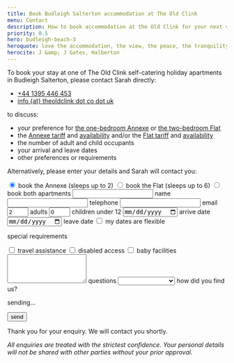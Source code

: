 ```yaml
---
title: Book Budleigh Salterton accommodation at The Old Clink
menu: Contact
description: How to book accommodation at the Old Clink for your next vacation in Budleigh Salterton, East Devon.
priority: 0.5
hero: budleigh-beach-3
heroquote: love the accommodation, the view, the peace, the tranquility and the hospitality
herocite: J &amp; J Gates, Halberton
---
```


To book your stay at one of The Old Clink self-catering holiday apartments in Budleigh Salterton, please contact Sarah directly:

<ul class="book">
<li><a href="tel:+44-1395-446453" class="icon phone">+44 1395 446 453</a></li>
<li><a href="#" class="icon email">info {at} theoldclink dot co dot uk</a></li>
</ul>

to discuss:

* your preference for [the one-bedroom Annexe]([root]apartment-1-annexe/) or [the two-bedroom Flat]([root]apartment-2-flat/)
* the [Annexe tariff]([root]apartment-1-annexe/#accommodation-tariff) and [availability]([root]apartment-1-annexe/#accommodation-availability) and/or the [Flat tariff]([root]apartment-2-flat/#accommodation-tariff) and [availability]([root]apartment-2-flat/#accommodation-availability)
* the number of adult and child occupants
* your arrival and leave dates
* other preferences or requirements

<form action="https://www.optimalworks.net/ws/enquiry/" method="post" class="validator">

  <p>Alternatively, please enter your details and Sarah will contact you:</p>

  <div class="formgrid">

  <input type="radio" id="apartment0" name="apartment" checked="checked" value="Annexe" />
  <label for="apartment0">book the Annexe (sleeps up to 2)</label>

  <input type="radio" id="apartment1" name="apartment" value="Flat" />
  <label for="apartment1">book the Flat (sleeps up to 6)</label>

  <input type="radio" id="apartment2" name="apartment" value="Annexe and Flat" />
  <label for="apartment2">book both apartments</label>

  <input type="text" id="name" name="name" autocomplete="name" value="" required="required" maxlength="50" />
  <label for="name">name</label>

  <input type="tel" id="telephone" name="telephone" autocomplete="tel" value="" required="required" minlength="6" maxlength="20" />
  <label for="telephone">telephone</label>

  <input type="email" id="email" name="email" value="" autocomplete="email" required="required" minlength="6" maxlength="80" />
  <label for="email">email</label>

  <input type="number" id="adults" name="adults" required="required" value="2" min="1" max="8" />
  <label for="adults">adults</label>

  <input type="number" id="children" name="children" value="0" min="0" max="7" />
  <label for="children">children under 12</label>

  <input type="date" id="date_from" name="date_from" value="" />
  <label for="date_from">arrive date</label>

  <input type="date" id="date_to" name="date_to" value="" />
  <label for="date_to">leave date</label>

  <input type="checkbox" id="chkflexible" name="chkflexible" value="dates are flexible" />
  <label for="chkflexible">my dates are flexible</label>

  <p>special requirements</p>

  <input type="checkbox" id="chktravel" name="chktravel" value="travel assistance" />
  <label for="chktravel">travel assistance</label>

  <input type="checkbox" id="chkdisabled" name="chkdisabled" value="disabled access" />
  <label for="chkdisabled">disabled access</label>

  <input type="checkbox" id="chkbaby" name="chkbaby" value="baby facilities" />
  <label for="chkbaby">baby facilities</label>
  <textarea id="query" name="query" rows="4" cols="20" maxlength="500"></textarea>
  <label for="query">questions</label>

  <select id="found" name="found">
    <option value=""></option>
    <option value="web search">web search</option>
    <option value="Facebook">Facebook</option>
    <option value="social media">other social media</option>
    <option value="travel website">travel website</option>
    <option value="recommendation">recommendation</option>
    <option value="stayed before">stayed before</option>
  </select>
  <label for="found">how did you find us?</label>

  <p class="error"></p>

  <p class="submit">sending...</p>

  <button type="submit" name="submit" value="send">send</button>

  </div>

  <p class="posted">Thank you for your enquiry. We will contact you shortly.</p>

</form>


*All enquiries are treated with the strictest confidence. Your personal details will not be shared with other parties without your prior approval.*

